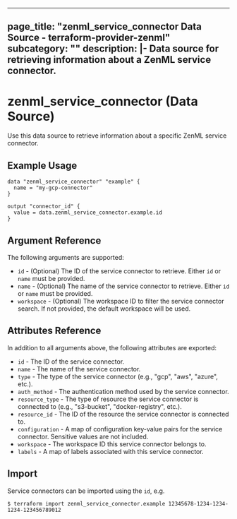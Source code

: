 
---
page_title: "zenml_service_connector Data Source - terraform-provider-zenml"
subcategory: ""
description: |-
  Data source for retrieving information about a ZenML service connector.
---

# zenml_service_connector (Data Source)

Use this data source to retrieve information about a specific ZenML service connector.

## Example Usage

```hcl
data "zenml_service_connector" "example" {
  name = "my-gcp-connector"
}

output "connector_id" {
  value = data.zenml_service_connector.example.id
}
```

## Argument Reference

The following arguments are supported:

* `id` - (Optional) The ID of the service connector to retrieve. Either `id` or `name` must be provided.
* `name` - (Optional) The name of the service connector to retrieve. Either `id` or `name` must be provided.
* `workspace` - (Optional) The workspace ID to filter the service connector search. If not provided, the default workspace will be used.

## Attributes Reference

In addition to all arguments above, the following attributes are exported:

* `id` - The ID of the service connector.
* `name` - The name of the service connector.
* `type` - The type of the service connector (e.g., "gcp", "aws", "azure", etc.).
* `auth_method` - The authentication method used by the service connector.
* `resource_type` - The type of resource the service connector is connected to (e.g., "s3-bucket", "docker-registry", etc.).
* `resource_id` - The ID of the resource the service connector is connected to.
* `configuration` - A map of configuration key-value pairs for the service connector. Sensitive values are not included.
* `workspace` - The workspace ID this service connector belongs to.
* `labels` - A map of labels associated with this service connector.

## Import

Service connectors can be imported using the `id`, e.g.

```
$ terraform import zenml_service_connector.example 12345678-1234-1234-1234-123456789012
```